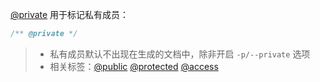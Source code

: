 [@private](http://usejsdoc.org/tags-private.html) 用于标记私有成员：

```js
/** @private */
```

> - 私有成员默认不出现在生成的文档中，除非开启 `-p/--private` 选项
> - 相关标签：[@public](http://usejsdoc.org/tags-public.html) [@protected](http://usejsdoc.org/tags-protected.html) [@access](usejsdoc.org/tags-access.html)
